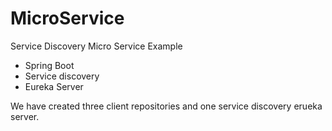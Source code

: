 # MicroService
Service Discovery Micro Service Example

- Spring Boot
- Service discovery
- Eureka Server

We have created three client repositories and one service discovery erueka server. 



